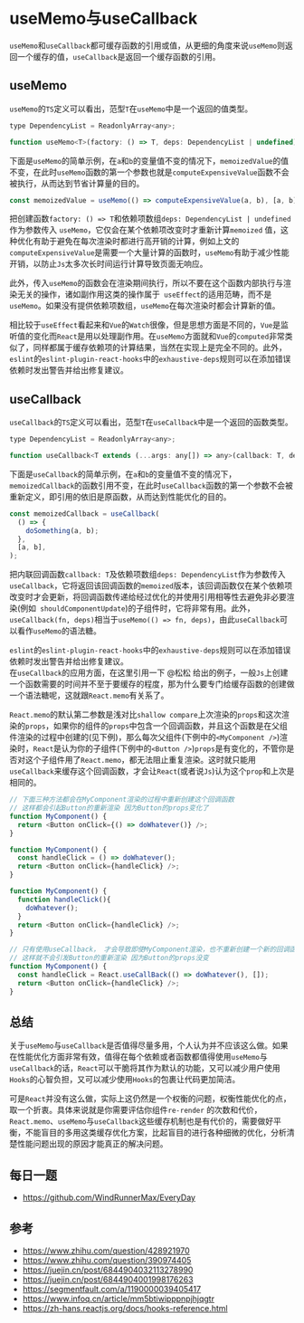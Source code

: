 # useMemo与useCallback
`useMemo`和`useCallback`都可缓存函数的引用或值，从更细的角度来说`useMemo`则返回一个缓存的值，`useCallback`是返回一个缓存函数的引用。

## useMemo
`useMemo`的`TS`定义可以看出，范型`T`在`useMemo`中是一个返回的值类型。

```js
type DependencyList = ReadonlyArray<any>;

function useMemo<T>(factory: () => T, deps: DependencyList | undefined): T;
```

下面是`useMemo`的简单示例，在`a`和`b`的变量值不变的情况下，`memoizedValue`的值不变，在此时`useMemo`函数的第一个参数也就是`computeExpensiveValue`函数不会被执行，从而达到节省计算量的目的。

```javascript
const memoizedValue = useMemo(() => computeExpensiveValue(a, b), [a, b]);
```

把创建函数`factory: () => T`和依赖项数组`deps: DependencyList | undefined`作为参数传入 `useMemo`，它仅会在某个依赖项改变时才重新计算`memoized` 值，这种优化有助于避免在每次渲染时都进行高开销的计算，例如上文的`computeExpensiveValue`是需要一个大量计算的函数时，`useMemo`有助于减少性能开销，以防止`Js`太多次长时间运行计算导致页面无响应。  

此外，传入`useMemo`的函数会在渲染期间执行，所以不要在这个函数内部执行与渲染无关的操作，诸如副作用这类的操作属于` useEffect`的适用范畴，而不是`useMemo`。如果没有提供依赖项数组，`useMemo`在每次渲染时都会计算新的值。  

相比较于`useEffect`看起来和`Vue`的`Watch`很像，但是思想方面是不同的，`Vue`是监听值的变化而`React`是用以处理副作用。在`useMemo`方面就和`Vue`的`computed`非常类似了，同样都属于缓存依赖项的计算结果，当然在实现上是完全不同的。此外，`eslint`的`eslint-plugin-react-hooks`中的`exhaustive-deps`规则可以在添加错误依赖时发出警告并给出修复建议。

## useCallback
`useCallback`的`TS`定义可以看出，范型`T`在`useCallback`中是一个返回的函数类型。

```js
type DependencyList = ReadonlyArray<any>;

function useCallback<T extends (...args: any[]) => any>(callback: T, deps: DependencyList): T;
```

下面是`useCallback`的简单示例，在`a`和`b`的变量值不变的情况下，`memoizedCallback`的函数引用不变，在此时`useCallback`函数的第一个参数不会被重新定义，即引用的依旧是原函数，从而达到性能优化的目的。

```javascript
const memoizedCallback = useCallback(
  () => {
    doSomething(a, b);
  },
  [a, b],
);
```
把内联回调函数`callback: T`及依赖项数组`deps: DependencyList`作为参数传入 `useCallback`，它将返回该回调函数的`memoized`版本，该回调函数仅在某个依赖项改变时才会更新，将回调函数传递给经过优化的并使用引用相等性去避免非必要渲染(例如` shouldComponentUpdate`)的子组件时，它将非常有用。此外，`useCallback(fn, deps)`相当于`useMemo(() => fn, deps)`，由此`useCallback`可以看作`useMemo`的语法糖。  

`eslint`的`eslint-plugin-react-hooks`中的`exhaustive-deps`规则可以在添加错误依赖时发出警告并给出修复建议。  
在`useCallback`的应用方面，在这里引用一下 @松松 给出的例子，一般`Js`上创建一个函数需要的时间并不至于要缓存的程度，那为什么要专门给缓存函数的创建做一个语法糖呢，这就跟`React.memo`有关系了。

`React.memo`的默认第二参数是浅对比`shallow compare`上次渲染的`props`和这次渲染的`props`，如果你的组件的`props`中包含一个回调函数，并且这个函数是在父组件渲染的过程中创建的(见下例)，那么每次父组件(下例中的`<MyComponent />`)渲染时，`React`是认为你的子组件(下例中的`<Button />`)`props`是有变化的，不管你是否对这个子组件用了`React.memo`，都无法阻止重复渲染。这时就只能用`useCallback`来缓存这个回调函数，才会让`React`(或者说`Js`)认为这个`prop`和上次是相同的。

```js
// 下面三种方法都会在MyComponent渲染的过程中重新创建这个回调函数
// 这样都会引起Button的重新渲染 因为Button的props变化了
function MyComponent() {
  return <Button onClick={() => doWhatever()} />;
}

function MyComponent() {
  const handleClick = () => doWhatever();
  return <Button onClick={handleClick} />;
}

function MyComponent() {
  function handleClick(){ 
    doWhatever();
  }
  return <Button onClick={handleClick} />;
}

// 只有使用useCallback， 才会导致即使MyComponent渲染，也不重新创建一个新的回调函数
// 这样就不会引发Button的重新渲染 因为Button的props没变
function MyComponent() {
  const handleClick = React.useCallBack(() => doWhatever(), []);
  return <Button onClick={handleClick} />;
}
```

## 总结
关于`useMemo`与`useCallback`是否值得尽量多用，个人认为并不应该这么做。如果在性能优化方面非常有效，值得在每个依赖或者函数都值得使用`useMemo`与`useCallback`的话，`React`可以干脆将其作为默认的功能，又可以减少用户使用`Hooks`的心智负担，又可以减少使用`Hooks`的包裹让代码更加简洁。

可是`React`并没有这么做，实际上这仍然是一个权衡的问题，权衡性能优化的点，取一个折衷。具体来说就是你需要评估你组件`re-render` 的次数和代价，`React.memo`、`useMemo`与`useCallback`这些缓存机制也是有代价的，需要做好平衡，不能盲目的多用这类缓存优化方案，比起盲目的进行各种细微的优化，分析清楚性能问题出现的原因才能真正的解决问题。


## 每日一题

- <https://github.com/WindRunnerMax/EveryDay>

## 参考

- <https://www.zhihu.com/question/428921970>
- <https://www.zhihu.com/question/390974405>
- <https://juejin.cn/post/6844904032113278990>
- <https://juejin.cn/post/6844904001998176263>
- <https://segmentfault.com/a/1190000039405417>
- <https://www.infoq.cn/article/mm5btiwipppnpjhjqgtr>
- <https://zh-hans.reactjs.org/docs/hooks-reference.html>
